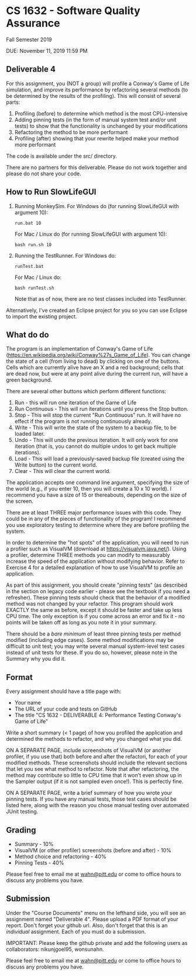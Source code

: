 # CS 1632 - Software Quality Assurance
Fall Semester 2019

DUE: November 11, 2019 11:59 PM

## Deliverable 4

For this assignment, you (NOT a group) will profile a Conway's Game of Life simulation, and improve its performance by refactoring several methods (to be determined by the results of the profiling).  This will consist of several parts:

1. Profiling (before) to determine which method is the most CPU-intensive
2. Adding pinning tests (in the form of manual system test and/or unit tests) to show that the functionality is unchanged by your modifications
2. Refactoring the method to be more performant
3. Profiling (after) showing that your rewrite helped make your method more performant

The code is available under the src/ directory.

There are no partners for this deliverable.  Please do not work together and please do not share your code.

## How to Run SlowLifeGUI

1. Running MonkeySim. For Windows do (for running SlowLifeGUI with argument 10):
    ```
    run.bat 10
    ```
    For Mac / Linux do (for running SlowLifeGUI with argument 10):
    ```
    bash run.sh 10
    ```
1. Running the TestRunner. For Windows do:
    ```
    runTest.bat
    ```
    For Mac / Linux do:
    ```
    bash runTest.sh
    ```    
    Note that as of now, there are no test classes included into TestRunner.

Alternatively, I've created an Eclipse project for you so you can use Eclipse to import the existing project.

## What do do

The program is an implementation of Conway's Game of Life (https://en.wikipedia.org/wiki/Conway%27s_Game_of_Life).  You can change the state of a cell (from living to dead) by clicking on one of the buttons.  Cells which are currently alive have an X and a red background; cells that are dead now, but were at any point alive during the current run, will have a green background.

There are several other buttons which perform different functions:

1. Run - this will run one iteration of the Game of Life
2. Run Continuous - This will run iterations until you press the Stop button.
3. Stop - This will stop the current "Run Continuous" run.  It will have no effect if the program is not running continuously already.
4. Write - This will write the state of the system to a backup file, to be loaded later.
5. Undo - This will undo the previous iteration.  It will only work for one iteration (that is, you cannot do multiple undos to get back multiple iterations).
6. Load - This will load a previously-saved backup file (created using the Write button) to the current world.
7. Clear - This will clear the current world.

The application accepts one command line argument, specifying the size of the world (e.g., if you enter 10, then you will create a 10 x 10 world).  I recommend you have a size of 15 or thereabouts, depending on the size of the screen.

There are at least THREE major performance issues with this code.  They could be in any of the pieces of functionality of the program!  I recommend you use exploratory testing to determine where they are before profiling the system.

In order to determine the "hot spots" of the application, you will need to run a profiler such as VisualVM (download at https://visualvm.java.net/).  Using a profiler, determine THREE methods you can modify to measurably increase the speed of the application without modifying behavior.  Refer to Exercise 4 for a detailed explanation of how to use VisualVM to profile an application.

As part of this assignment, you should create "pinning tests" (as described in the section on legacy code earlier - please see the textbook if you need a refresher).  These pinning tests should check that the behavior of a modified method was not changed by your refactor.  This program should work EXACTLY the same as before, except it should be faster and take up less CPU time.  The only exception is if you come across an error and fix it - no points will be taken off as long as you note it in your summary.

There should be a *bare minimum* of least three pinning tests per method modified (including edge cases).  Some method modifications may be difficult to unit test; you may write several manual system-level test cases instead of unit tests for these.  If you do so, however, please note in the Summary why you did it.

## Format
Every assignment should have a title page with:
* Your name
* The URL of your code and tests on GitHub
* The title "CS 1632 - DELIVERABLE 4: Performance Testing Conway's Game of Life"

Write a short summary (< 1 page) of how you profiled the application and determined the methods to refactor, and why you changed what you did.  

ON A SEPARATE PAGE, include screenshots of VisualVM (or another profiler, if you use that) both before and after the refactori, for each of your modified methods.  These screenshots should include the relevant sections that let you see what method to refactor.  Note that after refactoring, the method may contribute so little to CPU time that it won't even show up in the Sampler output (if it is not sampled even once!).  This is perfectly fine.

ON A SEPARATE PAGE, write a brief summary of how you wrote your pinning tests.  If you have any manual tests, those test cases should be listed here, along with the reason you chose manual testing over automated JUnit testing.

## Grading
* Summary - 10%
* VisualVM (or other profiler) screenshots (before and after) - 10% 
* Method choice and refactoring - 40%
* Pinning Tests - 40%

Please feel free to email me at wahn@pitt.edu or come to office hours to discuss any problems you have. 
 
## Submission
Under the "Course Documents" menu on the lefthand side, you will see an assignment named "Deliverable 4". Please upload a PDF format of your report.  Don't forget your github url.  Also, don't forget that this is an _individual_ assignment.  Each of you must do a submission.

IMPORTANT: Please keep the github private and add the following users as collaborators: nikunjgoel95, wonsunahn.

Please feel free to email me at wahn@pitt.edu or come to office hours to discuss any problems you have. 

